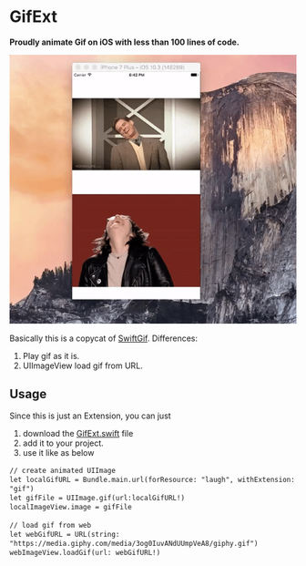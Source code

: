 # GifExt

**Proudly animate Gif on iOS with less than 100 lines of code.**

![Demo](https://github.com/KrisYu/GifExt/blob/master/demo.gif?raw=true)


Basically this is a copycat of [SwiftGif](https://github.com/bahlo/SwiftGif). Differences:

1. Play gif as it is. 
2. UIImageView load gif from URL.




## Usage

Since this is just an Extension, you can just 

1. download the [GifExt.swift](https://github.com/KrisYu/GifExt/blob/master/GifExt.swift) file 
2. add it to your project.
3. use it like as below

```
// create animated UIImage
let localGifURL = Bundle.main.url(forResource: "laugh", withExtension: "gif")
let gifFile = UIImage.gif(url:localGifURL!)
localImageView.image = gifFile

// load gif from web
let webGifURL = URL(string: "https://media.giphy.com/media/3og0IuvANdUUmpVeA8/giphy.gif")
webImageView.loadGif(url: webGifURL!)
```







